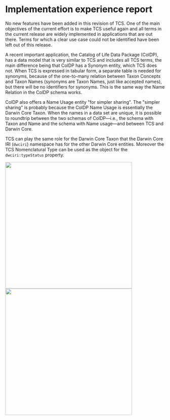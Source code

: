 # Implementation experience report

No new features have been added in this revision of TCS. One of the main
objectives of the current effort is to make TCS useful again and all terms in
the current release are widely implemented in applications that are out there.
Terms for which a clear use case could not be identified have been left out of
this release.

A recent important application, the Catalog of Life Data Package (ColDP), has a
data model that is very similar to TCS and includes all TCS terms, the main
difference being that ColDP has a Synonym entity, which TCS does not. When TCS
is expressed in tabular form, a separate table is needed for synonyms, because
of the one-to-many relation between Taxon Concepts and Taxon Names (synonyms are
Taxon Names, just like accepted names), but there will be no identifiers for
synonyms. This is the same way the Name Relation in the ColDP schema works.

ColDP also offers a Name Usage entity "for simpler sharing". The "simpler
sharing" is probably because the ColDP Name Usage is essentially the Darwin Core
Taxon. When the names in a data set are unique, it is possible to roundtrip
between the two schemas of ColDP—i.e., the schema with Taxon and Name and the
schema with Name usage—and between TCS and Darwin Core.

TCS can play the same role for the Darwin Core Taxon that the Darwin Core IRI
(`dwciri`) namespace has for the other Darwin Core entities. Moreover the TCS
Nomenclatural Type can be used as the object for the `dwciri:typeStatus`
property.

<img alt="" src="media/intensional-group-latest.svg" height="400" width="400"/>
<img alt="" src="media/intensional-group-latest.svg" height="400" width="400"/>
